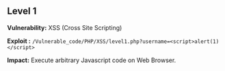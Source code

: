 ## Level 1

**Vulnerability:** XSS (Cross Site Scripting)

**Exploit :** `/Vulnerable_code/PHP/XSS/level1.php?username=<script>alert(1)</script>`

**Impact:** Execute arbitrary Javascript code on Web Browser.

